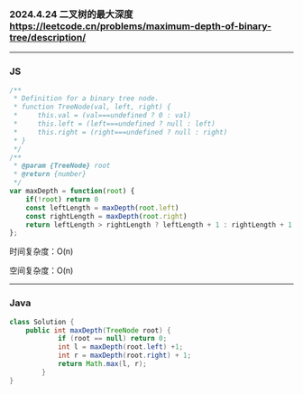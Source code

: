 ### 2024.4.24 二叉树的最大深度  https://leetcode.cn/problems/maximum-depth-of-binary-tree/description/

---

### JS

```js
/**
 * Definition for a binary tree node.
 * function TreeNode(val, left, right) {
 *     this.val = (val===undefined ? 0 : val)
 *     this.left = (left===undefined ? null : left)
 *     this.right = (right===undefined ? null : right)
 * }
 */
/**
 * @param {TreeNode} root
 * @return {number}
 */
var maxDepth = function(root) {
    if(!root) return 0
    const leftLength = maxDepth(root.left)
    const rightLength = maxDepth(root.right)
    return leftLength > rightLength ? leftLength + 1 : rightLength + 1
};
```

时间复杂度：O(n)

空间复杂度：O(n)

---

### Java

```java
class Solution {
    public int maxDepth(TreeNode root) {
			if (root == null) return 0;
			int l = maxDepth(root.left) +1;
			int r = maxDepth(root.right) + 1;
			return Math.max(l, r);
		}
}
```
